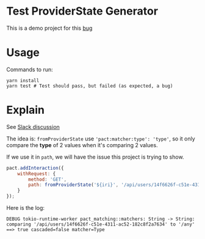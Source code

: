 # Test ProviderState Generator

This is a demo project for this [bug](https://github.com/pact-foundation/pact-js/issues/1088)

# Usage

Commands to run:

```shell
yarn install
yarn test # Test should pass, but failed (as expected, a bug)
```

# Explain

See [Slack discussion](https://pact-foundation.slack.com/archives/C9VBGLUM9/p1683003726545669)

The idea is: `fromProviderState` use `'pact:matcher:type': 'type'`, so it only compare the **type** of 2 values when it's comparing 2 values.

If we use it in `path`, we will have the issue this project is trying to show.

```js
pact.addInteraction({
    withRequest: {
        method: 'GET',
        path: fromProviderState('${iri}', '/api/users/14f6626f-c51e-4311-ac52-182c8f2a7634')
    }
});
```

Here is the log:

```
DEBUG tokio-runtime-worker pact_matching::matchers: String -> String: comparing '/api/users/14f6626f-c51e-4311-ac52-182c8f2a7634' to '/any' ==> true cascaded=false matcher=Type
```
